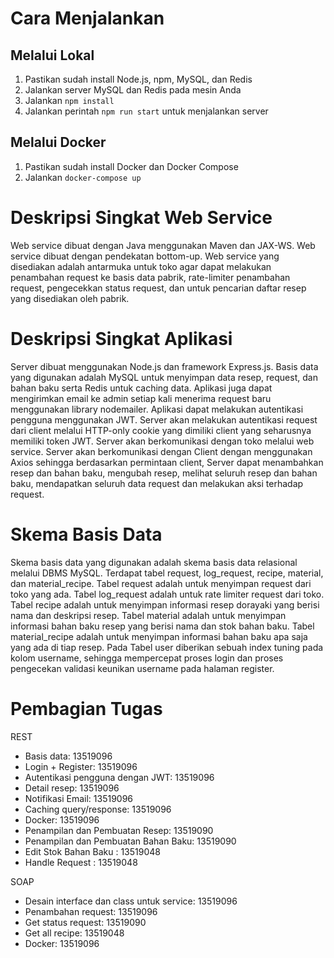# Cara Menjalankan
## Melalui Lokal
1. Pastikan sudah install Node.js, npm, MySQL, dan Redis
2. Jalankan server MySQL dan Redis pada mesin Anda
3. Jalankan `npm install`
4. Jalankan perintah `npm run start` untuk menjalankan server

## Melalui Docker
1. Pastikan sudah install Docker dan Docker Compose
2. Jalankan `docker-compose up` 

# Deskripsi Singkat Web Service
Web service dibuat dengan Java menggunakan Maven dan JAX-WS. Web service dibuat dengan pendekatan bottom-up. Web service yang disediakan adalah antarmuka untuk toko agar dapat melakukan penambahan request ke basis data pabrik, rate-limiter penambahan request, pengecekkan status request, dan untuk pencarian daftar resep yang disediakan oleh pabrik. 

# Deskripsi Singkat Aplikasi
Server dibuat menggunakan Node.js dan framework Express.js. Basis data yang digunakan adalah MySQL untuk menyimpan data resep, request, dan bahan baku serta Redis untuk caching data. Aplikasi juga dapat mengirimkan email ke admin setiap kali menerima request baru menggunakan library nodemailer. Aplikasi dapat melakukan autentikasi pengguna menggunakan JWT. Server akan melakukan autentikasi request dari client melalui HTTP-only cookie yang dimiliki client yang seharusnya memiliki token JWT. Server akan berkomunikasi dengan toko melalui web service. Server akan berkomunikasi dengan Client dengan menggunakan Axios sehingga berdasarkan permintaan client, Server dapat menambahkan resep dan bahan baku, mengubah resep, melihat seluruh resep dan bahan baku, mendapatkan seluruh data request dan melakukan aksi terhadap request.

# Skema Basis Data
Skema basis data yang digunakan adalah skema basis data relasional melalui DBMS MySQL. Terdapat tabel request, log_request, recipe, material, dan material_recipe. Tabel request adalah untuk menyimpan request dari toko yang ada. Tabel log_request adalah untuk rate limiter request dari toko. Tabel recipe adalah untuk menyimpan informasi resep dorayaki yang berisi nama dan deskripsi resep. Tabel material adalah untuk menyimpan informasi bahan baku resep yang berisi nama dan stok bahan baku. Tabel material_recipe adalah untuk menyimpan informasi bahan baku apa saja yang ada di tiap resep. Pada Tabel user diberikan sebuah index tuning pada kolom username, sehingga mempercepat proses login dan proses pengecekan validasi keunikan username pada halaman register.

# Pembagian Tugas
REST

- Basis data: 13519096
- Login + Register: 13519096
- Autentikasi pengguna dengan JWT: 13519096
- Detail resep: 13519096
- Notifikasi Email: 13519096
- Caching query/response: 13519096
- Docker: 13519096
- Penampilan dan Pembuatan Resep: 13519090
- Penampilan dan Pembuatan Bahan Baku: 13519090
- Edit Stok Bahan Baku : 13519048
- Handle Request : 13519048

SOAP

- Desain interface dan class untuk service: 13519096
- Penambahan request: 13519096
- Get status request: 13519090
- Get all recipe: 13519048
- Docker: 13519096
